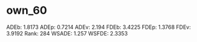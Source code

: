 # own_60

ADEb: 1.8173
ADEp: 0.7214
ADEv: 2.194
FDEb: 3.4225
FDEp: 1.3768
FDEv: 3.9192
Rank: 284
WSADE: 1.257
WSFDE: 2.3353